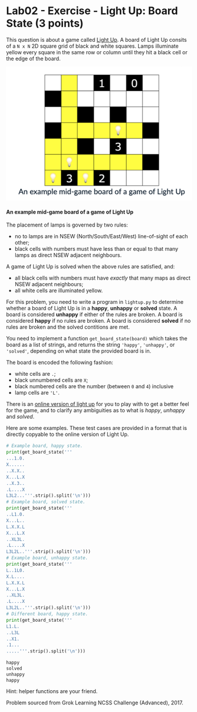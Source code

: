 # Lab02 - Exercise - Light Up: Board State (3 points)

This question is about a game called [Light Up](https://groklearning.github.io/problem-helpers/light-up/). A board of Light Up consits of a `N x N` 2D square grid of black and white squares. Lamps illuminate yellow every square in the same row or column until they hit a black cell or the edge of the board.

![Figure 1](figure1.png)

#### An example mid-game board of a game of Light Up

The placement of lamps is governed by two rules:

* no to lamps are in NSEW (North/South/East/West) line-of-sight of each other;
* black cells with numbers must have less than or equal to that many lamps as direct NSEW adjacent neighbours.

A game of Light Up is solved when the above rules are satisfied, and:

* all black cells with numbers must have *exactly* that many maps as direct NSEW adjacent neighbours;
* all white cells are illuminated yellow.

For this problem, you need to write a program in `lightup.py` to determine whether a board of Light Up is in a **happy**, **unhappy** or **solved** state. A board is considered **unhappy** if either of the rules are broken. A board is considered **happy** if no rules are broken. A board is considered **solved** if no rules are broken and the solved contitions are met.

You need to implement a function `get_board_state(board)` which takes the board as a list of strings, and returns the string `'happy'`, `'unhappy'`, or `'solved'`, depending on what state the provided board is in.

The board is encoded the following fashion:

* white cells are `.`;
* black unnumbered cells are `X`;
* black numbered cells are the number (between `0` and `4`) inclusive
* lamp cells are `'L'`.

There is an [online version of light up](https://groklearning.github.io/problem-helpers/light-up/) for you to play with to get a better feel for the game, and to clarify any ambiguities as to what is *happy*, *unhappy* and *solved*.

Here are some examples. These test cases are provided in a format that is directly copyable to the online version of Light Up.

```python
# Example board, happy state.
print(get_board_state('''
...1.0.
X......
..X.X..
X...L.X
..X.3..
.L....X
L3L2...'''.strip().split('\n')))
# Example board, solved state.
print(get_board_state('''
..L1.0.
X...L..
L.X.X.L
X...L.X
..XL3L.
.L....X
L3L2L..'''.strip().split('\n')))
# Example board, unhappy state.
print(get_board_state('''
L..1L0.
X.L....
L.X.X.L
X...L.X
..XL3L.
.L....X
L3L2L..'''.strip().split('\n')))
# Different board, happy state.
print(get_board_state('''
L1.L.
..L3L
..X1.
.1...
.....'''.strip().split('\n')))
```

```
happy
solved
unhappy
happy
```

Hint: helper functions are your friend.

Problem sourced from Grok Learning NCSS Challenge (Advanced), 2017.
